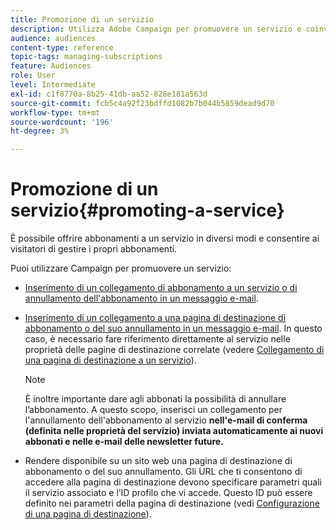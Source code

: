 ```yaml
---
title: Promozione di un servizio
description: Utilizza Adobe Campaign per promuovere un servizio e coinvolgere i clienti tramite pagine di destinazione dedicate, e-mail o direttamente sul tuo sito web.
audience: audiences
content-type: reference
topic-tags: managing-subscriptions
feature: Audiences
role: User
level: Intermediate
exl-id: c1f8770a-8b25-41db-aa52-828e181a563d
source-git-commit: fcb5c4a92f23bdffd1082b7b044b5859dead9d70
workflow-type: tm+mt
source-wordcount: '196'
ht-degree: 3%

---
```


# Promozione di un servizio{#promoting-a-service}

È possibile offrire abbonamenti a un servizio in diversi modi e consentire ai visitatori di gestire i propri abbonamenti.

Puoi utilizzare Campaign per promuovere un servizio:

* [Inserimento di un collegamento di abbonamento a un servizio o di annullamento dell&#39;abbonamento in un messaggio e-mail](../../designing/using/links.md#inserting-a-link).

* [Inserimento di un collegamento a una pagina di destinazione di abbonamento o del suo annullamento in un messaggio e-mail](../../designing/using/links.md). In questo caso, è necessario fare riferimento direttamente al servizio nelle proprietà delle pagine di destinazione correlate (vedere [Collegamento di una pagina di destinazione a un servizio](../../channels/using/configuring-landing-page.md#linking-a-landing-page-to-a-service)).

  >[!NOTE]
  >
  >È inoltre importante dare agli abbonati la possibilità di annullare l’abbonamento. A questo scopo, inserisci un collegamento per l&#39;annullamento dell&#39;abbonamento al servizio <b>nell&#39;e-mail di conferma (definita nelle proprietà del servizio) inviata automaticamente ai nuovi abbonati e nelle e-mail delle newsletter future.</b>

* Rendere disponibile su un sito web una pagina di destinazione di abbonamento o del suo annullamento. Gli URL che ti consentono di accedere alla pagina di destinazione devono specificare parametri quali il servizio associato e l’ID profilo che vi accede. Questo ID può essere definito nei parametri della pagina di destinazione (vedi [Configurazione di una pagina di destinazione](../../channels/using/configuring-landing-page.md)).
